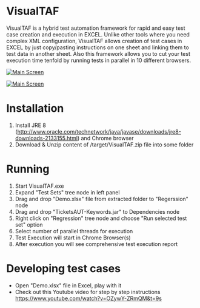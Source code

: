# VisualTAF 
VisualTAF is a hybrid test automation framework for rapid and easy test case creation and execution in EXCEL.
Unlike other tools where you need complex XML configuration, VisualTAF allows creation of test cases in EXCEL by just copy/pasting instructions on one sheet and linking them to test data in another sheet.
Also this framework allows you to cut your test execution time tenfold by running tests in parallel in 10 different browsers.

[![Main Screen](http://23.236.144.243/VisualTAFScreenshots/excellinkingtoanothersheet.png)](http://23.236.144.243/VisualTAFScreenshots/excellinkingtoanothersheet.png)

[![Main Screen](http://23.236.144.243/VisualTAFScreenshots/mainappwindows.png)](http://23.236.144.243/VisualTAFScreenshots/mainappwindows.png)

# Installation
1. Install JRE 8 (http://www.oracle.com/technetwork/java/javase/downloads/jre8-downloads-2133155.html) and Chrome browser
2. Download & Unzip content of /target/VisualTAF.zip file into some folder

# Running
1. Start VisualTAF.exe
2. Expand "Test Sets" tree node in left panel
3. Drag and drop "Demo.xlsx" file from extracted folder to "Regerssion" node
4. Drag and drop "TicketsAUT-Keywords.jar" to Dependencies node
5. Right click on "Regression" tree node and choose "Run selected test set" option
6. Select number of parallel threads for execution
7. Test Execution will start in Chrome Browser(s)
8. After execution you will see comprehensive test execution report

# Developing test cases
- Open "Demo.xlsx" file in Excel, play with it
- Check out this Youtube video for step by step instructions https://www.youtube.com/watch?v=OZywY-ZRmQM&t=9s 
